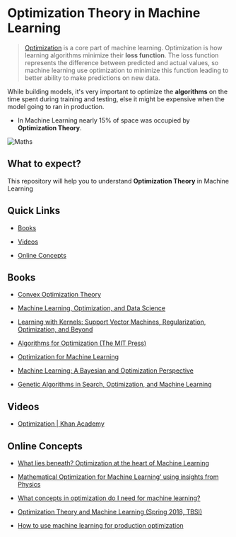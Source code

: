 
# Optimization Theory in Machine Learning

  >  [Optimization](https://www.quora.com/What-is-the-optimization-theory-Is-it-used-in-machine-learning) is a core part of machine learning. Optimization is how learning algorithms minimize their **loss function**. The loss function represents the difference between predicted and actual values, so machine learning use optimization to minimize this function leading to better ability to make predictions on new data. 
  >
While building models, it's very important to optimize the **algorithms** on the time spent during training and testing, else it might be expensive when the model going to ran in production.

- In Machine Learning nearly 15% of space was occupied by **Optimization Theory**.

  

  

![Maths](../../../../../../images/Maths.png  "15% Of Optimization Theory")

  
  

## What to expect?

  This repository will help you to understand **Optimization Theory**  in Machine Learning 

  

## Quick Links
 

  

-  [Books](#books)

  

-  [Videos](#videos)

  

-  [Online Concepts](#online-concepts)

  
  

  



## Books


-  [Convex Optimization Theory](https://www.amazon.com/Convex-Optimization-Theory-Dimitri-Bertsekas/dp/1886529310?tag=uuid10-20) 
- [Machine Learning, Optimization, and Data Science](https://www.springer.com/gp/book/9783030137083)

- [Learning with Kernels: Support Vector Machines, Regularization, Optimization, and Beyond ](https://www.amazon.com/Learning-Kernels-Regularization-Optimization-Computation/dp/0262194759)


- [Algorithms for Optimization (The MIT Press) ](https://www.amazon.com/Algorithms-Optimization-Press-Mykel-Kochenderfer/dp/0262039427)

- [Optimization for Machine Learning](https://mitpress.mit.edu/books/optimization-machine-learning)

- [Machine Learning: A Bayesian and Optimization Perspective](https://www.amazon.com/Machine-Learning-Optimization-Perspective-Developers/dp/0128015225)

- [Genetic Algorithms in Search, Optimization, and Machine Learning ](https://www.amazon.com/Genetic-Algorithms-Optimization-Machine-Learning/dp/0201157675)
 

 

  

## Videos

  

-  [Optimization | Khan Academy](https://www.khanacademy.org/math/ap-calculus-ab/ab-diff-analytical-applications-new/ab-5-11/e/optimization?source=post_page---------------------------)

 

  

  
  

## Online Concepts

  

- [What lies beneath? Optimization at the heart of Machine Learning](https://towardsdatascience.com/a-quick-overview-of-optimization-models-for-machine-learning-and-statistics-38e3a7d13138)

- [Mathematical Optimization for Machine Learning’ using insights from Physics](https://medium.com/@animeshsk3/ranik-optimizer-mathematical-optimization-for-machine-learning-using-insights-from-physics-561e648d4a82)

- [What concepts in optimization do I need for machine learning?](https://stats.stackexchange.com/questions/273922/what-concepts-in-optimization-do-i-need-for-machine-learning)

- [Optimization Theory and Machine Learning (Spring 2018, TBSI)](https://people.eecs.berkeley.edu/~sojoudi/Course_TBSI_2018.html)

- [How to use machine learning for production optimization](https://towardsdatascience.com/machine-learning-for-production-optimization-e460a0b82237)
  
  
  

